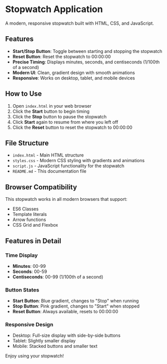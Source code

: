 # Stopwatch Application

A modern, responsive stopwatch built with HTML, CSS, and JavaScript.

## Features

- **Start/Stop Button**: Toggle between starting and stopping the stopwatch
- **Reset Button**: Reset the stopwatch to 00:00:00
- **Precise Timing**: Displays minutes, seconds, and centiseconds (1/100th of a second)
- **Modern UI**: Clean, gradient design with smooth animations
- **Responsive**: Works on desktop, tablet, and mobile devices

## How to Use

1. Open `index.html` in your web browser
2. Click the **Start** button to begin timing
3. Click the **Stop** button to pause the stopwatch
4. Click **Start** again to resume from where you left off
5. Click the **Reset** button to reset the stopwatch to 00:00:00

## File Structure

- `index.html` - Main HTML structure
- `styles.css` - Modern CSS styling with gradients and animations
- `script.js` - JavaScript functionality for the stopwatch
- `README.md` - This documentation file

## Browser Compatibility

This stopwatch works in all modern browsers that support:
- ES6 Classes
- Template literals
- Arrow functions
- CSS Grid and Flexbox

## Features in Detail

### Time Display
- **Minutes**: 00-99
- **Seconds**: 00-59  
- **Centiseconds**: 00-99 (1/100th of a second)

### Button States
- **Start Button**: Blue gradient, changes to "Stop" when running
- **Stop Button**: Pink gradient, changes to "Start" when stopped
- **Reset Button**: Always available, resets to 00:00:00

### Responsive Design
- Desktop: Full-size display with side-by-side buttons
- Tablet: Slightly smaller display
- Mobile: Stacked buttons and smaller text

Enjoy using your stopwatch! 